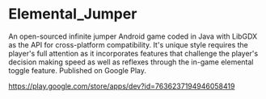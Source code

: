 # Elemental_Jumper
An open-sourced infinite jumper Android game coded in Java with LibGDX as the API for cross-platform compatibility. 
It's unique style requires the player's full attention as it incorporates features
that challenge the player's decision making speed as well as reflexes through the 
in-game elemental toggle feature.
Published on Google Play.

https://play.google.com/store/apps/dev?id=7636237194946058419
